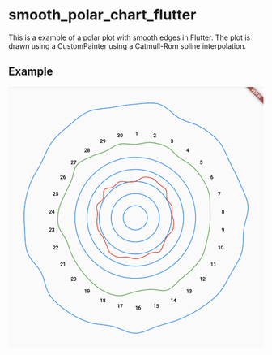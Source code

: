 # smooth_polar_chart_flutter

This is a example of a polar plot with smooth edges in Flutter. 
The plot is drawn using a CustomPainter using a Catmull-Rom spline interpolation.

## Example 

![Screenshot](plot.png)

